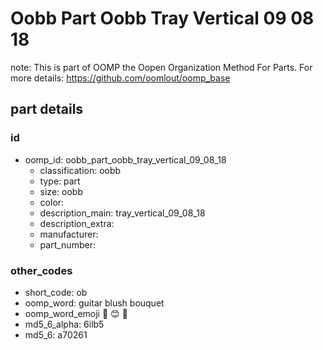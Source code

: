 # Oobb Part Oobb Tray Vertical 09 08 18  

note: This is part of OOMP the Oopen Organization Method For Parts. For more details: https://github.com/oomlout/oomp_base

##  part details





### id
* oomp_id: oobb_part_oobb_tray_vertical_09_08_18
  * classification: oobb
  * type: part
  * size: oobb
  * color: 
  * description_main: tray_vertical_09_08_18
  * description_extra: 
  * manufacturer: 
  * part_number: 

### other_codes
* short_code: ob
* oomp_word: guitar blush bouquet
* oomp_word_emoji :guitar: :blush: :bouquet:
* md5_6_alpha: 6ilb5
* md5_6: a70261